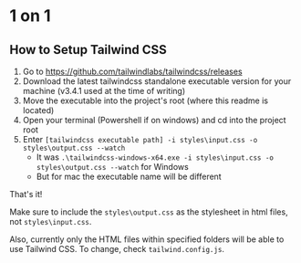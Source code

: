 # 1 on 1

## How to Setup Tailwind CSS

1. Go to https://github.com/tailwindlabs/tailwindcss/releases 
2. Download the latest tailwindcss standalone executable version for your machine (v3.4.1 used at the time of writing)
3. Move the executable into the project's root (where this readme is located)
4. Open your terminal (Powershell if on windows) and cd into the project root
5. Enter `[tailwindcss executable path] -i styles\input.css -o styles\output.css --watch`
    - It was `.\tailwindcss-windows-x64.exe -i styles\input.css -o styles\output.css --watch` for Windows
    - But for mac the executable name will be different

That's it!

Make sure to include the `styles\output.css` as the stylesheet in html files, not `styles\input.css`.

Also, currently only the HTML files within specified folders will be able to use Tailwind CSS. To change, check `tailwind.config.js`.
